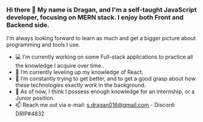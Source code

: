 ### Hi there 👋 My name is Dragan, and I'm a self-taught JavaScript developer, focusing on MERN stack. I enjoy both Front and Backend side.
I'm always looking forward to learn as much and get a bigger picture about programming and tools I use.

- 💻 I’m currently working on some Full-stack applications to practice all the knowledge I acquire over time..
- 🌱 I’m currently leveling up my knowledge of React. 
- 🤔 I’m constantly trying to get better, and to get a good grasp about how these technologies exactly work in the background.
- 💬 As of now, I think I possess enough knowledge for an internship, or a Junior position.
- 📫 Reach me out via e-mail: s.dragan016@gmail.com - Discord: DRIP#4832


<!--
**drip016/drip016** is a ✨ _special_ ✨ repository because its `README.md` (this file) appears on your GitHub profile.

Here are some ideas to get you started:

- 🔭 I’m currently working on ...
- 🌱 I’m currently learning ...
- 👯 I’m looking to collaborate on ...
- 🤔 I’m looking for help with ...
- 💬 Ask me about ...
- 📫 How to reach me: ...
- 😄 Pronouns: ...
- ⚡ Fun fact: ...
-->
